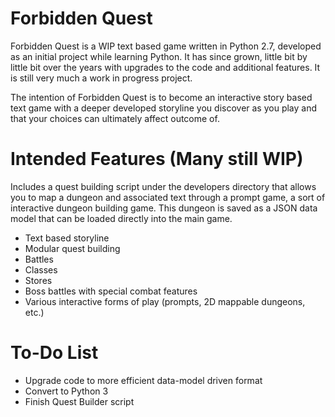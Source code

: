 # Forbidden Quest

Forbidden Quest is a WIP text based game written in Python 2.7, developed as an initial project while learning Python. It has since grown, little bit by little bit over the years with upgrades to the code and additional features. It is still very much a work in progress project.

The intention of Forbidden Quest is to become an interactive story based text game with a deeper developed storyline you discover as you play and that your choices can ultimately affect outcome of.

# Intended Features (Many still WIP)
Includes a quest building script under the developers directory that allows you to map a dungeon and associated text through a prompt game, a sort of interactive dungeon building game. This dungeon is saved as a JSON data model that can be loaded directly into the main game.

- Text based storyline
- Modular quest building
- Battles 
- Classes
- Stores
- Boss battles with special combat features
- Various interactive forms of play (prompts, 2D mappable dungeons, etc.)

# To-Do List
- Upgrade code to more efficient data-model driven format
- Convert to Python 3
- Finish Quest Builder script
